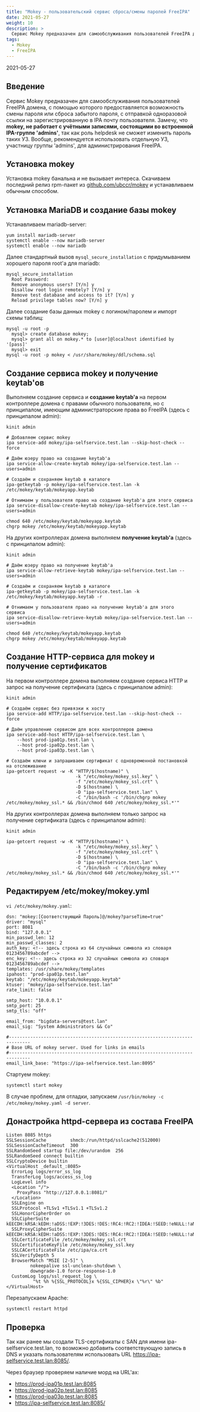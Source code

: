 ```yaml
---
title: "Mokey - пользовательский сервис сброса/смены паролей FreeIPA"
date: 2021-05-27
weight: 10
description: >
  Сервис Mokey предназачен для самообслуживания пользователей FreeIPA домена, с помощью которого предоставляется возможность смены пароля или сброса забытого пароля, с отправкой одноразовой ссылки на зарегистрированную в IPA почту пользователя.
tags:
  - Mokey
  - FreeIPA
---
```


2021-05-27

## Введение
Сервис Mokey предназачен для самообслуживания пользователей FreeIPA домена, с помощью которого предоставляется возможность смены пароля или сброса забытого пароля, с отправкой одноразовой ссылки на зарегистрированную в IPA почту пользователя. Замечу, что **mokey, не работает с учётными записями, состоящими во встроенной IPA-группе 'admins'**, так как роль helpdesk не сможет изменить пароль таких УЗ. Вообще, рекомендуется использовать отдельную УЗ, участницу группы 'admins', для администрирования FreeIPA.

## Установка mokey
Установка mokey банальна и не вызывает интереса. Скачиваем последний релиз rpm-пакет из [github.com/ubccr/mokey](https://github.com/ubccr/mokey) и устанавливаем обычным способом.

## Установка MariaDB и создание базы mokey
Устанавливаем mariadb-server:
```
yum install mariadb-server
systemctl enable --now mariadb-server
systemctl enable --now mariadb
```

Далее стандартный вызов `mysql_secure_installation` с придумыванием хорошего пароля root'а для mariadb:
```
mysql_secure_installation
  Root Password:
  Remove anonymous users? [Y/n] y
  Disallow root login remotely? [Y/n] y
  Remove test database and access to it? [Y/n] y
  Reload privilege tables now? [Y/n] y
```

Далее создание базы данных mokey с логином/паролем и импорт схемы таблиц:
```
mysql -u root -p
  mysql> create database mokey;
  mysql> grant all on mokey.* to [user]@localhost identified by '[pass]'
  mysql> exit
mysql -u root -p mokey < /usr/share/mokey/ddl/schema.sql
```

## Создание сервиса mokey и получение keytab'ов
Выполняем создание сервиса и **создание keytab'а** на первом контроллере домена с правами обычного пользователя, но с принципалом, имеющим администраторские права во FreeIPA (здесь с принципалом admin):
```
kinit admin

# Добавляем сервис mokey
ipa service-add mokey/ipa-selfservice.test.lan --skip-host-check --force

# Даём юзеру право на создание keytab'а
ipa service-allow-create-keytab mokey/ipa-selfservice.test.lan --users=admin

# Создаём и сохраняем keytab в каталоге
ipa-getkeytab -p mokey/ipa-selfservice.test.lan -k /etc/mokey/keytab/mokeyapp.keytab

# Отнимаем у пользователя право на создание keytab'а для этого сервиса
ipa service-disallow-create-keytab mokey/ipa-selfservice.test.lan --users=admin

chmod 640 /etc/mokey/keytab/mokeyapp.keytab
chgrp mokey /etc/mokey/keytab/mokeyapp.keytab
```

На других контроллерах домена выполняем **получение keytab'а** (здесь с принципалом admin):
```
kinit admin

# Даём юзеру право на получение keytab'а
ipa service-allow-retrieve-keytab mokey/ipa-selfservice.test.lan --users=admin

# Создаём и сохраняем keytab в каталоге
ipa-getkeytab -p mokey/ipa-selfservice.test.lan -k /etc/mokey/keytab/mokeyapp.keytab -r

# Отнимаем у пользователя право на получение keytab'а для этого сервиса
ipa service-disallow-retrieve-keytab mokey/ipa-selfservice.test.lan --users=admin

chmod 640 /etc/mokey/keytab/mokeyapp.keytab
chgrp mokey /etc/mokey/keytab/mokeyapp.keytab
```

## Создание HTTP-сервиса для mokey и получение сертификатов
На первом контроллере домена выполняем создание сервиса HTTP и запрос на получение сертификата (здесь с принципалом admin):
```
kinit admin

# Создаём сервис без привязки к хосту
ipa service-add HTTP/ipa-selfservice.test.lan --skip-host-check --force

# Даём управление сервисом для всех контроллеров домена
ipa service-add-host HTTP/ipa-selfservice.test.lan \
    --host prod-ipa01p.test.lan \
    --host prod-ipa02p.test.lan \
    --host prod-ipa03p.test.lan \

# Создаём ключи и запрашиваем сертификат с одновременной постановкой на отслеживание
ipa-getcert request -w -K "HTTP/$(hostname)" \
                          -k "/etc/mokey/mokey_ssl.key" \
                          -f "/etc/mokey/mokey_ssl.crt" \
                          -D $(hostname) \
                          -D "ipa-selfservice.test.lan" \
                          -C "/bin/bash -c '/bin/chgrp mokey /etc/mokey/mokey_ssl.* && /bin/chmod 640 /etc/mokey/mokey_ssl.*'"
```

На других контроллерах домена выполняем только запрос на получение сертификата (здесь с принципалом admin):
```
kinit admin

ipa-getcert request -w -K "HTTP/$(hostname)" \
                          -k "/etc/mokey/mokey_ssl.key" \
                          -f "/etc/mokey/mokey_ssl.crt" \
                          -D $(hostname) \
                          -D "ipa-selfservice.test.lan" \
                          -C "/bin/bash -c '/bin/chgrp mokey /etc/mokey/mokey_ssl.* && /bin/chmod 640 /etc/mokey/mokey_ssl.*'"
```

## Редактируем /etc/mokey/mokey.yml
`vi /etc/mokey/mokey.yaml`:
```
dsn: "mokey:[Соответствующий Пароль]@/mokey?parseTime=true"
driver: "mysql"
port: 8081
bind: "127.0.0.1"
min_passwd_len: 12
min_passwd_classes: 2
auth_key: <!-- здесь строка из 64 случайных символа из словаря 0123456789abcdef -->
enc_key: <!-- здесь строка из 32 случайных символа из словаря 0123456789abcdef -->
templates: /usr/share/mokey/templates
ipahost: "prod-ipa01p.test.lan"
keytab: "/etc/mokey/keytab/mokeyapp.keytab"
ktuser: "mokey/ipa-selfservice.test.lan"
rate_limit: false

smtp_host: "10.0.0.1"
smtp_port: 25
smtp_tls: "off"

email_from: "bigdata-servers@test.lan"
email_sig: "System Administrators && Co"

#------------------------------------------------------------------------------
# Base URL of mokey server. Used for links in emails
#------------------------------------------------------------------------------
email_link_base: "https://ipa-selfservice.test.lan:8095"
```

Стартуем mokey:
```
systemctl start mokey
```

В случае проблем, для отладки, запускаем `/usr/bin/mokey -c /etc/mokey/mokey.yaml -d server`.

## Донастройка httpd-сервера из состава FreeIPA

```
Listen 8085 https
SSLSessionCache         shmcb:/run/httpd/sslcache2(512000)
SSLSessionCacheTimeout  300
SSLRandomSeed startup file:/dev/urandom  256
SSLRandomSeed connect builtin
SSLCryptoDevice builtin
<VirtualHost _default_:8085>
  ErrorLog logs/error_ss_log
  TransferLog logs/access_ss_log
  LogLevel info
  <Location "/">
    ProxyPass "http://127.0.0.1:8081/"
  </Location>
  SSLEngine on
  SSLProtocol +TLSv1 +TLSv1.1 +TLSv1.2
  SSLHonorCipherOrder on
  SSLCipherSuite kEECDH:kRSA:kEDH:!aDSS:!EXP:!3DES:!DES:!RC4:!RC2:!IDEA:!SEED:!eNULL:!aNULL:!MD5:!SSLv2:!ADH
  SSLProxyCipherSuite kEECDH:kRSA:kEDH:!aDSS:!EXP:!3DES:!DES:!RC4:!RC2:!IDEA:!SEED:!eNULL:!aNULL:!MD5:!SSLv2:!ADH
  SSLCertificateFile /etc/mokey/mokey_ssl.crt
  SSLCertificateKeyFile /etc/mokey/mokey_ssl.key
  SSLCACertificateFile /etc/ipa/ca.crt
  SSLVerifyDepth 5
  BrowserMatch "MSIE [2-5]" \
         nokeepalive ssl-unclean-shutdown \
         downgrade-1.0 force-response-1.0
  CustomLog logs/ssl_request_log \
          "%t %h %{SSL_PROTOCOL}x %{SSL_CIPHER}x \"%r\" %b"
</VirtualHost>
```
Перезапускаем Apache:
```
systemctl restart httpd
```

## Проверка
Так как ранее мы создали TLS-сертификаты с SAN для имени ipa-selfservice.test.lan, то возможно добавить соответствующую запись в DNS и указать пользователям использовать URL https://ipa-selfservice.test.lan:8085/.

Через браузер проверяем наличие морд на URL'ах:
- https://prod-ipa01p.test.lan:8085
- https://prod-ipa02p.test.lan:8085
- https://prod-ipa03p.test.lan:8085
- https://ipa-selfservice.test.lan:8085/
